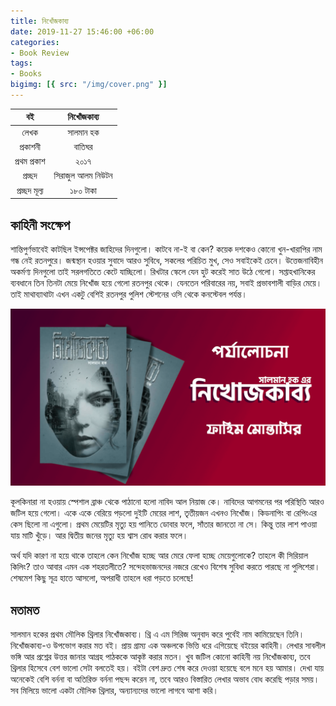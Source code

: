 ```yaml
---
title: নিখোঁজকাব্য
date: 2019-11-27 15:46:00 +06:00
categories:
- Book Review
tags:
- Books
bigimg: [{ src: "/img/cover.png" }]
---
```


| **বই** | **নিখোঁজকাব্য**|
|:--------:|:--------:|
|  লেখক |   সালমান হক |
|  প্রকাশনী   |   বাতিঘর |
| প্রথম প্রকাশ |   ২০১৭   |
|   প্রচ্ছদ  | সিরাজুল আলম নিউটন |
| প্রচ্ছদ মূল্য |   ১৮০ টাকা  |

## কাহিনী সংক্ষেপ

শান্তিপুর্ণভাবেই কাটছিল ইন্সপেক্টর জাহিদের দিনগুলো। কাটবে না-ই বা কেন? কয়েক দশকেও কোনো খুন-খারাপির নাম গন্ধ নেই রতনপুরে। জন্মস্থান হওয়ার সুবাদে আরও সুবিধে, সকলের পরিচিত মুখ, সেও সবাইকেই চেনে। উত্তেজনাবিহীন অকর্মণ্য দিনগুলো তাই সরলগতিতে কেটে যাচ্ছিলো। রিখটার স্কেলে যেন হুট করেই সাত উঠে গেলো। সপ্তাহখানিকের ব্যবধানে তিন তিনটা মেয়ে নিখোঁজ হয়ে গেলো রতনপুর থেকে। যেনতেন পরিবারের নয়, সবাই প্রভাবশালী বাড়ির মেয়ে। তাই মাথাব্যাথাটা এখন একটু বেশিই রতনপুর পুলিশ স্টেশনের ওসি থেকে কনস্টেবল পর্যন্ত।

![Nikhojkabbo](/img/nikhojkabbo.png)

কূলকিনারা না হওয়ায় স্পেশাল ব্রাঞ্চ থেকে পাঠানো হলো নাবিদ আল নিয়াজ কে। নাবিদের আগমনের পর পরিস্থিতি আরও জটিল হয়ে গেলো। একে একে বেরিয়ে পড়লো দুইটি মেয়ের লাশ, তৃতীয়জন এখনও নিখোঁজ। কিডনাপিং বা রেপিংএর কেস ছিলো না এগুলো। প্রথম মেয়েটির মৃত্যু হয় পানিতে ডোবার ফলে, সাঁতার জানতো না সে। কিন্তু তার লাশ পাওয়া যায় মাটি খুঁড়ে। আর দ্বিতীয় জনের মৃত্যু হয় শ্বাস রোধ করার ফলে।

অর্থ যদি কারণ না হয়ে থাকে তাহলে কেন নিখোঁজ হচ্ছে আর মেরে ফেলা হচ্ছে মেয়েগুলোকে? তাহলে কী সিরিয়াল কিলিং? তাও আবার এমন এক শহরতলীতে? সন্দেহভাজনদের নজরে রেখেও বিশেষ সুবিধা করতে পারছে না পুলিশেরা। শেষমেশ কিছু সূত্র হাতে আসলো, অপরাধী তাহলে ধরা পড়তে চলেছে!

## মতামত

সালমান হকের প্রথম মৌলিক থ্রিলার নিখোঁজকাব্য। থ্রি এ এম সিরিজ অনুবাদ করে পুর্বেই নাম কামিয়েছেন তিনি। নিখোঁজকাব্য-ও উপভোগ করার মত বই। প্রায় গ্রাম্য এক অঞ্চলকে ভিত্তি ধরে এগিয়েছে বইয়ের কাহিনী। লেখার সাবলীল ভঙ্গি আর প্রশ্নের উত্তর জানার আগ্রহ পাঠককে আকৃষ্ট করার মতন। খুব জটিল কোনো কাহিনী নয় নিখোঁজকাব্য, তবে থ্রিলার হিসেবে বেশ ভালো সেটা বলতেই হয়। বইটা বেশ দ্রুত শেষ করে দেওয়া হয়েছে বলে মনে হয় আমার। দেখা যায় অনেকেই বেশি বর্ননা বা অতিরিক্ত বর্ননা পছন্দ করেন না, তবে আরও বিস্তারিত লেখার অভাব বোধ করেছি পড়ার সময়। সব মিলিয়ে ভালো একটা মৌলিক থ্রিলার, অন্যান্যদের ভালো লাগবে আশা করি।
